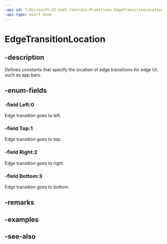 ```yaml
---
-api-id: T:Microsoft.UI.Xaml.Controls.Primitives.EdgeTransitionLocation
-api-type: winrt enum
---
```


<!-- Enumeration syntax
public enum Windows.UI.Xaml.Controls.Primitives.EdgeTransitionLocation : int
-->

# EdgeTransitionLocation

## -description
Defines constants that specify the location of edge transitions for edge UI, such as app bars.

## -enum-fields
### -field Left:0
Edge transition goes to left.

### -field Top:1
Edge transition goes to top.

### -field Right:2
Edge transition goes to right.

### -field Bottom:3
Edge transition goes to bottom.


## -remarks

## -examples

## -see-also
